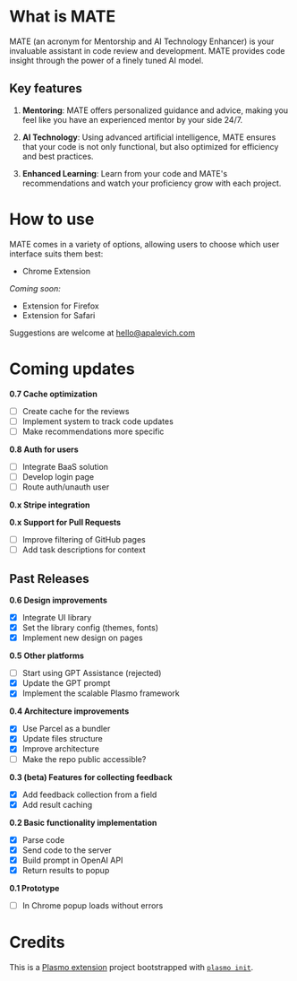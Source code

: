 # What is MATE

MATE (an acronym for Mentorship and AI Technology Enhancer) is your invaluable assistant in code review and development. MATE provides code insight through the power of a finely tuned AI model.

## Key features

1. **Mentoring**: MATE offers personalized guidance and advice, making you feel like you have an experienced mentor by your side 24/7.

2. **AI Technology**: Using advanced artificial intelligence, MATE ensures that your code is not only functional, but also optimized for efficiency and best practices.

3. **Enhanced Learning**: Learn from your code and MATE's recommendations and watch your proficiency grow with each project.

# How to use

MATE comes in a variety of options, allowing users to choose which user interface suits them best:

- Chrome Extension

_Coming soon:_
- Extension for Firefox
- Extension for Safari

Suggestions are welcome at [hello@apalevich.com](mailto:hello@apalevich.com)

# Coming updates

**0.7 Cache optimization**
- [ ] Create cache for the reviews
- [ ] Implement system to track code updates
- [ ] Make recommendations more specific

**0.8 Auth for users**
- [ ] Integrate BaaS solution
- [ ] Develop login page
- [ ] Route auth/unauth user

**0.x Stripe integration**

**0.x Support for Pull Requests**
- [ ] Improve filtering of GitHub pages
- [ ] Add task descriptions for context

## Past Releases

**0.6 Design improvements**
- [x] Integrate UI library
- [x] Set the library config (themes, fonts)
- [x] Implement new design on pages

**0.5 Other platforms**
- [ ] Start using GPT Assistance (rejected)
- [x] Update the GPT prompt
- [x] Implement the scalable Plasmo framework

**0.4 Architecture improvements**
- [x] Use Parcel as a bundler
- [x] Update files structure
- [x] Improve architecture
- [ ] Make the repo public accessible?

**0.3 (beta) Features for collecting feedback**

- [x] Add feedback collection from a field
- [x] Add result caching

**0.2 Basic functionality implementation**

- [x] Parse code
- [x] Send code to the server
- [x] Build prompt in OpenAI API
- [x] Return results to popup

**0.1 Prototype**
- [ ] In Chrome popup loads without errors

# Credits

This is a [Plasmo extension](https://docs.plasmo.com/) project bootstrapped with [`plasmo init`](https://www.npmjs.com/package/plasmo).